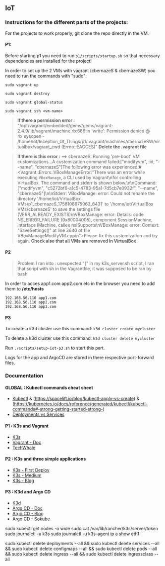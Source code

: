 ## IoT

### Instructions for the different parts of the projects:

For the projects to work properly, git clone the repo directly in the VM.

#### P1:

Before starting p1 you need to run ```p1/scripts/startup.sh``` so that necessary dependencies are installed for the project!

In order to set up the 2 VMs with vagrant (cbernazeS & cbernazeSW) you need to run the commands with "sudo":

`sudo vagrant up`

`sudo vagrant destroy`

`sudo vagrant global-status`

`sudo vagrant ssh <vm-name>`

> **If there a permission error :** "/opt/vagrant/embedded/gems/gems/vagrant-2.4.9/lib/vagrant/machine.rb:666:in 'write': Permission denied @ rb_sysopen - /home/iot/Inception_Of_Things/p1/.vagrant/machines/cbernazeSW/virtualbox/vagrant_cwd (Errno::EACCES)"
> **Delete the .vagrant file**

> **If there is this error :**
> ==> cbernazeS: Running 'pre-boot' VM customizations...A customization command failed:["modifyvm", :id, "--name", "cbernazeS"]The following error was experienced:#<Vagrant::Errors::VBoxManageError:"There was an error while executing `VBoxManage`, a CLI used by Vagrant\nfor controlling VirtualBox. The command and stderr is shown below.\n\nCommand: [\"modifyvm\", \"c5272bf6-a1c5-4783-95a1-7d5cb7e0932f\", \"--name\", \"cbernazeS\"]\n\nStderr: VBoxManage: error: Could not rename the directory '/home/iot/VirtualBox VMs/p1_cbernazeS_1758108675963_6431' to '/home/iot/VirtualBox VMs/cbernazeS' to save the settings file (VERR_ALREADY_EXISTS)\nVBoxManage: error: Details: code NS_ERROR_FAILURE (0x80004005), component SessionMachine, interface IMachine, callee nsISupports\nVBoxManage: error: Context: \"SaveSettings()\" at line 3640 of file VBoxManageModifyVM.cpp\n">Please fix this customization and try again.
> **Check also that all VMs are removed in VirtualBox**


#### P2

> Problem I ran into : unexpected "(" in my k3s_server.sh script, I ran that script with sh in the Vagrantfile, it was supposed to be ran by bash

In order to acces app1.com app2.com etc in the browser you need to add them to **/etc/hosts**
```
192.168.56.110 app1.com
192.168.56.110 app2.com
192.168.56.110 app3.com
```

#### P3

To create a k3d cluster use this command:
```k3d cluster create mycluster```

To delete a k3d cluster use this command:
```k3d cluster delete mycluster```

Run ```./scripts/setup-iot-p3.sh``` to start this part.

Logs for the app and ArgoCD are stored in there respective port-forward files.

### Documentation
#### GLOBAL : Kubectl commands cheat sheet
- [Kubectl](https://spacelift.io/blog/kubernetes-cheat-sheet) & (https://spacelift.io/blog/kubectl-apply-vs-create) & (https://kubernetes.io/docs/reference/generated/kubectl/kubectl-commands#-strong-getting-started-strong-)
- [Deployments vs Services](https://zeet.co/blog/kubernetes-service-vs-deployment)

#### P1 : K3s and Vagrant
- [K3s](https://docs.k3s.io/)
- [Vagrant - Doc](https://developer.hashicorp.com/vagrant/tutorials/getting-started?product_intent=vagrant)
- [TechWhale](https://www.youtube.com/watch?v=5-PGV-r_684&pp=ygUYdmFncmFudCBjb21tZW50IHV0aWxpc2Vy)

#### P2 : K3s and three simple applications
- [K3s - First Deploy](https://k33g.gitlab.io/articles/2020-02-21-K3S-02-FIRST-DEPLOY.html)
- [K3s - Medium](https://medium.com/@samanazizi/how-to-deploy-a-simple-static-html-project-on-k3s-322667967ed4)
- [K3s - Blog](https://www.jeffgeerling.com/blog/2022/quick-hello-world-http-deployment-testing-k3s-and-traefik)

#### P3 : K3d and Argo CD
- [K3d](https://k3d.io/stable/)
- [Argo CD - Doc](https://argo-cd.readthedocs.io/en/stable/)
- [Argo CD - Blog](https://une-tasse-de.cafe/blog/argocd/)
- [Argo CD - Sokube](https://www.sokube.io/en/blog/gitops-on-a-laptop-with-k3d-and-argocd-en)


sudo kubectl get nodes -o wide
sudo cat /var/lib/rancher/k3s/server/token
sudo journalctl -u k3s
sudo journalctl -u k3s-agent
ip a show eth1

sudo kubectl delete deployments --all && sudo kubectl delete services --all && sudo kubectl delete configmaps --all && sudo kubectl delete pods --all && sudo kubectl delete ingress --all && sudo kubectl delete ingressclass --all
